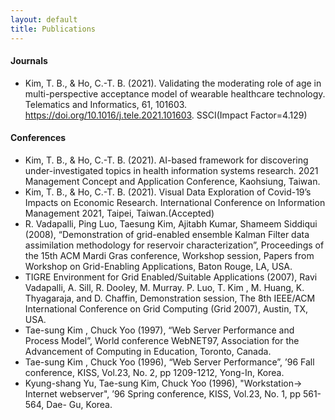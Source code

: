 ```yaml
---
layout: default
title: Publications
---
```


#### Journals

- Kim, T. B., & Ho, C.-T. B. (2021). Validating the moderating role of age in multi-perspective acceptance model of wearable healthcare technology. Telematics and Informatics, 61, 101603. https://doi.org/10.1016/j.tele.2021.101603. SSCI(Impact Factor=4.129)

#### Conferences

- Kim, T. B., & Ho, C.-T. B. (2021). AI-based framework for discovering under-investigated topics in health information systems research. 2021 Management Concept and Application Conference, Kaohsiung, Taiwan.
- Kim, T. B., & Ho, C.-T. B. (2021). Visual Data Exploration of Covid-19’s Impacts on Economic Research. International Conference on Information Management 2021, Taipei, Taiwan.(Accepted)
- R. Vadapalli, Ping Luo, Taesung Kim, Ajitabh Kumar, Shameem Siddiqui (2008), “Demonstration of grid-enabled ensemble Kalman Filter data assimilation methodology for reservoir characterization”, Proceedings of the 15th ACM Mardi Gras conference, Workshop session, Papers from Workshop on Grid-Enabling Applications, Baton Rouge, LA, USA.
- TIGRE Environment for Grid Enabled/Suitable Applications (2007), Ravi Vadapalli, A. Sill, R. Dooley, M. Murray. P. Luo, T. Kim , M. Huang, K. Thyagaraja, and D. Chaffin, Demonstration session, The 8th IEEE/ACM International Conference on Grid Computing (Grid 2007), Austin, TX, USA.
- Tae-sung Kim , Chuck Yoo (1997), “Web Server Performance and Process Model”, World conference WebNET97, Association for the Advancement of Computing in Education, Toronto, Canada.
- Tae-sung Kim , Chuck Yoo (1996), “Web Server Performance”, ’96 Fall conference, KISS, Vol.23, No. 2, pp 1209-1212, Yong-In, Korea.
- Kyung-shang Yu, Tae-sung Kim, Chuck Yoo (1996), "Workstation-> Internet webserver", ’96 Spring conference, KISS, Vol.23, No. 1, pp 561-564, Dae- Gu, Korea.
